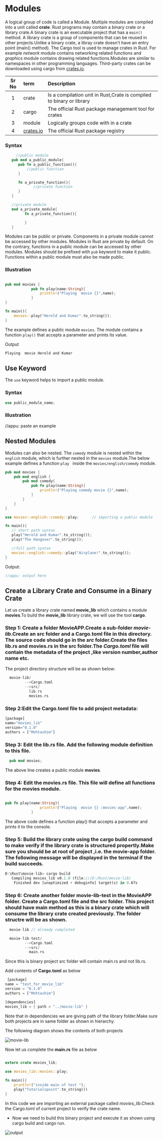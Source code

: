# Modules

A logical group of code is called a Module. Multiple modules are compiled into a unit called **crate**. 
Rust programs may contain a binary crate or a library crate.A binary crate is an executable project that has a `main()` method. A library crate is a group of components that can be reused in other projects.Unlike a binary crate, a libray crate doesn't have an entry point (main() method). The Cargo tool is used to manage crates in Rust.
For example *network* module contains networking related functions and *graphics* module contains drawing related functions.Modules are similar to  namespaces in other programming languages. Third-party crates can be downloaded using cargo from [crates.io](https://crates.io/).

|Sr No |  term | Description  |
|:----:|:----------|:----|
|1|crate|Is a compilation unit in Rust,Crate is compiled to binary or library|
|2|cargo|The official Rust package management tool for crates|
|3|module| Logically groups code with in a crate|
|4|[crates.io](https://crates.io/)|The official Rust package registry|


### Syntax

```rust
     //public module
   pub mod a_public_module{
      pub fn a_public_function(){
          //public function
      }

      fn a_private_function(){
             //private function
      }
   }

   //private module
   mod a_private_module{
         fn a_private_function(){

         }
   }

```

Modules can be public or private. Components in a private module cannot be accessed by other modules. Modules in Rust are private by default. On the contrary, functions in a public module can be accessed by other modules. Modules should be prefixed with `pub` keyword to make it public. Functions within a public module must also be made public.

### Illustration 

```rust
  
pub mod movies {
            pub fn play(name:String){
                println!("Playing  movie {}",name);
            }
}

fn main(){
    movies::play("Herold and Kumar".to_string());
}

```
The example defines a public module `movies`. The module contains a function `play()` that accepts a parameter and prints its value.

Output

```rust
Playing  movie Herold and Kumar
```

## Use Keyword
The `use` keyword helps to import a public module.

### Syntax
```rust
use public_module_name;

```
### Illustration
//appu: paste an example 

## Nested Modules 
Modules can also be nested. The `comedy` module is nested within the `english` module, which is further nested in the `movies` module.The below example defines a function `play ` inside the `movies/english/comedy` module.

```rust
pub mod movies {
    pub mod english {
        pub mod comedy{
            pub fn play(name:String){
                println!("Playing comedy movie {}",name);
            }
        }
    }
}

use movies::english::comedy::play;      // importing a public module

fn main(){
   // short path syntax
   play("Herold and Kumar".to_string());
   play("The Hangover".to_string());

   //full path syntax
   movies::english::comedy::play("Airplane!".to_string());
}

```

Output:
```rust
//appu: output here 

```

## Create a Library Crate and Consume in a Binary Crate

Let us create a library crate named **movie_lib** which contains a module **movies**.To build the **movie_lib** library crate, we will use the tool **cargo**.

### Step 1: Create a folder MovieAPP.Create a sub-folder *movie-lib*.Create an **src** folder and a Cargo.toml file in this directory. The source code should go in the *src* folder.Create the files lib.rs and movies.rs in the src folder.The *Cargo.toml* file will contain the metadata of the project ,like version number,author name etc.

The project directory structure will be as shown below:

```rust
  movie-lib/
         -->Cargo.toml
         -->src/
           lib.rs
           movies.rs
```

### Step 2:Edit the Cargo.toml file to add project metadata:

```rust
[package]
name="movies_lib"
version="0.1.0"
authors = ["Mohtashim"]

```

### Step 3: Edit the **lib.rs** file. Add the following module definition to this file.

```rust
  pub mod movies;
```
The above line creates a public module **movies**.

### Step 4: Edit the **movies.rs** file. This file will define all functions for the movies module.

```rust

pub fn play(name:String){
                println!("Playing  movie {} :movies-app",name);
            }

```
The above code defines a function play() that accepts a parameter and prints it to the console.

### Step 5: Build the library crate using the **cargo build** command to make verify if the library crate is structured propertly.Make sure you should be at root of project ,i.e. the movie-app folder. The following message will be displayed in the terminal if the build succeeds.

```rust
D:\Rust\movie-lib> cargo build
   Compiling movies_lib v0.1.0 (file:///D:/Rust/movie-lib)
    Finished dev [unoptimized + debuginfo] target(s) in 0.67s

```

### Step 6: Create another folder **movie-lib-test** in the MovieAPP folder. Create a Cargo.toml file and the src folder. This project should have main method as this is a binary crate which will consume the library crate created previously. The folder structre will be  as shown.

```rust
  movie-lib // already completed

  movie-lib-test/
         -->Cargo.toml
         -->src/
           main.rs
```

Since this is binary project src folder will contain main.rs and not lib.rs.

Add contents of **Cargo.toml** as below

```rust
 [package]
name = "test_for_movie_lib"
version = "0.1.0"
authors = ["Mohtashim"]

[dependencies]
movies_lib = { path = "../movie-lib" }

```

Note that in dependencies we are giving path of the library folder.Make sure both projects are in same folder as shown in hierarchy.

The following diagram shows the contents of both projects

![movie-lib](https://raw.githubusercontent.com/kannans89/RustRepo/master/Images/movie_lib.jpg)

Now let us complete the **main.rs** file as below

```rust
  
extern crate movies_lib;

use movies_lib::movies::play;

fn main(){
    println!("inside main of test ");
    play("Tutorialspoint".to_string())
}

```

In this code we are importing an external package called *movies_lib*.Check the Cargo.toml of current project to verify the crate name.

- Now we need to build this binary project and execute it as shown using cargo build and cargo run.

![output](https://raw.githubusercontent.com/kannans89/RustRepo/master/Images/20_modules.PNG)
